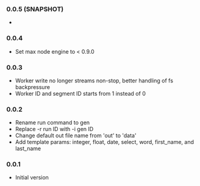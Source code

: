### 0.0.5 (SNAPSHOT)
* 

### 0.0.4
* Set max node engine to < 0.9.0

### 0.0.3
* Worker write no longer streams non-stop, better handling of fs backpressure
* Worker ID and segment ID starts from 1 instead of 0

### 0.0.2
* Rename run command to gen
* Replace -r run ID with -i gen ID
* Change default out file name from 'out' to 'data'
* Add template params: integer, float, date, select, word, first_name, and last_name

### 0.0.1
* Initial version 
